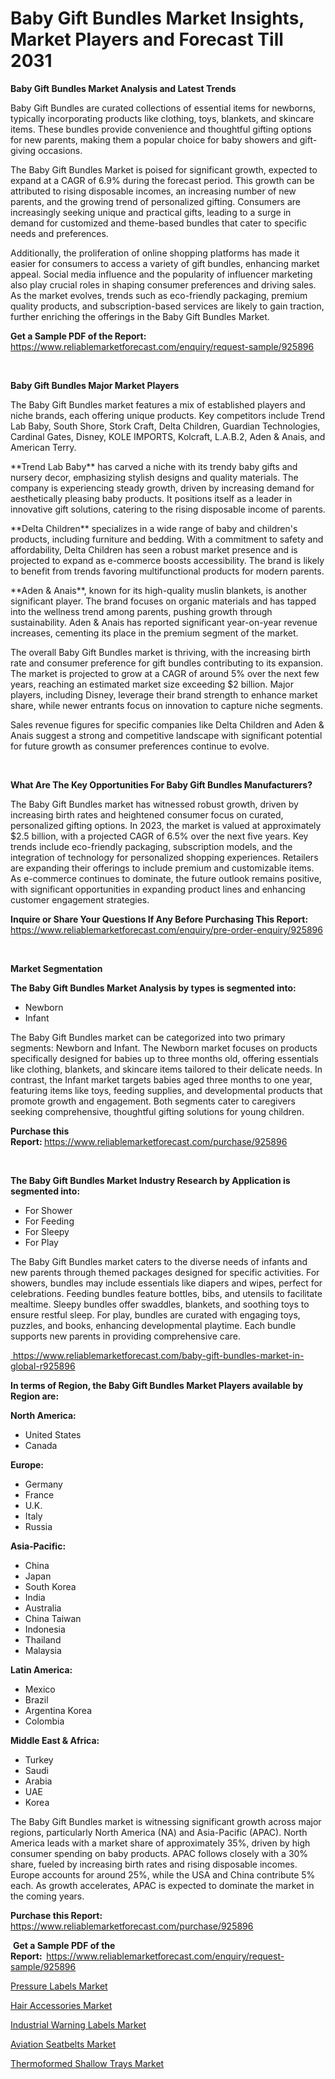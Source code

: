 <p><h1>Baby Gift Bundles Market Insights, Market Players and Forecast Till 2031</h1></p><p><strong>Baby Gift Bundles Market Analysis and Latest Trends</strong></p>
<p><p>Baby Gift Bundles are curated collections of essential items for newborns, typically incorporating products like clothing, toys, blankets, and skincare items. These bundles provide convenience and thoughtful gifting options for new parents, making them a popular choice for baby showers and gift-giving occasions.</p><p>The Baby Gift Bundles Market is poised for significant growth, expected to expand at a CAGR of 6.9% during the forecast period. This growth can be attributed to rising disposable incomes, an increasing number of new parents, and the growing trend of personalized gifting. Consumers are increasingly seeking unique and practical gifts, leading to a surge in demand for customized and theme-based bundles that cater to specific needs and preferences.</p><p>Additionally, the proliferation of online shopping platforms has made it easier for consumers to access a variety of gift bundles, enhancing market appeal. Social media influence and the popularity of influencer marketing also play crucial roles in shaping consumer preferences and driving sales. As the market evolves, trends such as eco-friendly packaging, premium quality products, and subscription-based services are likely to gain traction, further enriching the offerings in the Baby Gift Bundles Market.</p></p>
<p><strong>Get a Sample PDF of the Report:&nbsp;</strong> <a href="https://www.reliablemarketforecast.com/enquiry/request-sample/925896?utm_campaign=1108&utm_medium=2&utm_source=Github&utm_content=ia&utm_term=12122024&utm_id=baby-gift-bundles">https://www.reliablemarketforecast.com/enquiry/request-sample/925896</a></p>
<p>&nbsp;</p>
<p><strong>Baby Gift Bundles Major Market Players</strong></p>
<p><p>The Baby Gift Bundles market features a mix of established players and niche brands, each offering unique products. Key competitors include Trend Lab Baby, South Shore, Stork Craft, Delta Children, Guardian Technologies, Cardinal Gates, Disney, KOLE IMPORTS, Kolcraft, L.A.B.2, Aden & Anais, and American Terry.</p><p>**Trend Lab Baby** has carved a niche with its trendy baby gifts and nursery decor, emphasizing stylish designs and quality materials. The company is experiencing steady growth, driven by increasing demand for aesthetically pleasing baby products. It positions itself as a leader in innovative gift solutions, catering to the rising disposable income of parents.</p><p>**Delta Children** specializes in a wide range of baby and children's products, including furniture and bedding. With a commitment to safety and affordability, Delta Children has seen a robust market presence and is projected to expand as e-commerce boosts accessibility. The brand is likely to benefit from trends favoring multifunctional products for modern parents.</p><p>**Aden & Anais**, known for its high-quality muslin blankets, is another significant player. The brand focuses on organic materials and has tapped into the wellness trend among parents, pushing growth through sustainability. Aden & Anais has reported significant year-on-year revenue increases, cementing its place in the premium segment of the market.</p><p>The overall Baby Gift Bundles market is thriving, with the increasing birth rate and consumer preference for gift bundles contributing to its expansion. The market is projected to grow at a CAGR of around 5% over the next few years, reaching an estimated market size exceeding $2 billion. Major players, including Disney, leverage their brand strength to enhance market share, while newer entrants focus on innovation to capture niche segments.</p><p>Sales revenue figures for specific companies like Delta Children and Aden & Anais suggest a strong and competitive landscape with significant potential for future growth as consumer preferences continue to evolve.</p></p>
<p>&nbsp;</p>
<p><strong>What Are The Key Opportunities For Baby Gift Bundles Manufacturers?</strong></p>
<p><p>The Baby Gift Bundles market has witnessed robust growth, driven by increasing birth rates and heightened consumer focus on curated, personalized gifting options. In 2023, the market is valued at approximately $2.5 billion, with a projected CAGR of 6.5% over the next five years. Key trends include eco-friendly packaging, subscription models, and the integration of technology for personalized shopping experiences. Retailers are expanding their offerings to include premium and customizable items. As e-commerce continues to dominate, the future outlook remains positive, with significant opportunities in expanding product lines and enhancing customer engagement strategies.</p></p>
<p><strong>Inquire or Share Your Questions If Any Before Purchasing This Report:</strong> <a href="https://www.reliablemarketforecast.com/enquiry/pre-order-enquiry/925896?utm_campaign=1108&utm_medium=2&utm_source=Github&utm_content=ia&utm_term=12122024&utm_id=baby-gift-bundles">https://www.reliablemarketforecast.com/enquiry/pre-order-enquiry/925896</a></p>
<p>&nbsp;</p>
<p><strong>Market Segmentation</strong></p>
<p><strong>The Baby Gift Bundles Market Analysis by types is segmented into:</strong></p>
<p><ul><li>Newborn</li><li>Infant</li></ul></p>
<p><p>The Baby Gift Bundles market can be categorized into two primary segments: Newborn and Infant. The Newborn market focuses on products specifically designed for babies up to three months old, offering essentials like clothing, blankets, and skincare items tailored to their delicate needs. In contrast, the Infant market targets babies aged three months to one year, featuring items like toys, feeding supplies, and developmental products that promote growth and engagement. Both segments cater to caregivers seeking comprehensive, thoughtful gifting solutions for young children.</p></p>
<p><strong>Purchase this Report:&nbsp;</strong><a href="https://www.reliablemarketforecast.com/purchase/925896?utm_campaign=1108&utm_medium=2&utm_source=Github&utm_content=ia&utm_term=12122024&utm_id=baby-gift-bundles">https://www.reliablemarketforecast.com/purchase/925896</a></p>
<p>&nbsp;</p>
<p><strong>The Baby Gift Bundles Market Industry Research by Application is segmented into:</strong></p>
<p><ul><li>For Shower</li><li>For Feeding</li><li>For Sleepy</li><li>For Play</li></ul></p>
<p><p>The Baby Gift Bundles market caters to the diverse needs of infants and new parents through themed packages designed for specific activities. For showers, bundles may include essentials like diapers and wipes, perfect for celebrations. Feeding bundles feature bottles, bibs, and utensils to facilitate mealtime. Sleepy bundles offer swaddles, blankets, and soothing toys to ensure restful sleep. For play, bundles are curated with engaging toys, puzzles, and books, enhancing developmental playtime. Each bundle supports new parents in providing comprehensive care.</p></p>
<p><a href="https://www.reliablemarketforecast.com/baby-gift-bundles-market-in-global-r925896?utm_campaign=1108&utm_medium=2&utm_source=Github&utm_content=ia&utm_term=12122024&utm_id=baby-gift-bundles">&nbsp;https://www.reliablemarketforecast.com/baby-gift-bundles-market-in-global-r925896</a></p>
<p><strong>In terms of Region, the Baby Gift Bundles Market Players available by Region are:</strong></p>
<p>
    <p> <strong> North America: </strong>
        <ul>
            <li>United States</li>
            <li>Canada</li>
        </ul>
        </p> 
    <p> <strong> Europe: </strong>
        <ul>
            <li>Germany</li>
            <li>France</li>
            <li>U.K.</li>
            <li>Italy</li>
            <li>Russia</li>
        </ul>
        </p> 
    <p> <strong> Asia-Pacific: </strong>
        <ul>
            <li>China</li>
            <li>Japan</li>
            <li>South Korea</li>
            <li>India</li>
            <li>Australia</li>
            <li>China Taiwan</li>
            <li>Indonesia</li>
            <li>Thailand</li>
            <li>Malaysia</li>
        </ul>
        </p> 
    <p> <strong> Latin America: </strong>
        <ul>
            <li>Mexico</li>
            <li>Brazil</li>
            <li>Argentina Korea</li>
            <li>Colombia</li>
        </ul>
        </p> 
    <p> <strong> Middle East & Africa: </strong>
        <ul>
            <li>Turkey</li>
            <li>Saudi</li>
            <li>Arabia</li>
            <li>UAE</li>
            <li>Korea</li>
        </ul>
    </p>
    </p>
<p><p>The Baby Gift Bundles market is witnessing significant growth across major regions, particularly North America (NA) and Asia-Pacific (APAC). North America leads with a market share of approximately 35%, driven by high consumer spending on baby products. APAC follows closely with a 30% share, fueled by increasing birth rates and rising disposable incomes. Europe accounts for around 25%, while the USA and China contribute 5% each. As growth accelerates, APAC is expected to dominate the market in the coming years.</p></p>
<p><strong>Purchase this Report: </strong><a href="https://www.reliablemarketforecast.com/purchase/925896?utm_campaign=1108&utm_medium=2&utm_source=Github&utm_content=ia&utm_term=12122024&utm_id=baby-gift-bundles">https://www.reliablemarketforecast.com/purchase/925896</a></p>
<p>&nbsp;<strong>Get a Sample PDF of the Report:&nbsp;&nbsp;</strong><a href="https://www.reliablemarketforecast.com/enquiry/request-sample/925896?utm_campaign=1108&utm_medium=2&utm_source=Github&utm_content=ia&utm_term=12122024&utm_id=baby-gift-bundles">https://www.reliablemarketforecast.com/enquiry/request-sample/925896</a></p>
<p><strong></strong></p>
<p><p><a href="https://www.linkedin.com/pulse/p-factrackr-ho6he?utm_campaign=1108&utm_medium=2&utm_source=Github&utm_content=ia&utm_term=12122024&utm_id=baby-gift-bundles">Pressure Labels Market</a></p><p><a href="https://www.linkedin.com/pulse/hair-accessories-market-size-share-analysis-for2024-2031-os8mf?utm_campaign=1108&utm_medium=2&utm_source=Github&utm_content=ia&utm_term=12122024&utm_id=baby-gift-bundles">Hair Accessories Market</a></p><p><a href="https://www.linkedin.com/pulse/industrial-warning-labels-market-size-forecast-2024-2031-drsmf?utm_campaign=1108&utm_medium=2&utm_source=Github&utm_content=ia&utm_term=12122024&utm_id=baby-gift-bundles">Industrial Warning Labels Market</a></p><p><a href="https://www.linkedin.com/pulse/future-aviation-seatbelts-latest-trends-development-expected-wecjf?utm_campaign=1108&utm_medium=2&utm_source=Github&utm_content=ia&utm_term=12122024&utm_id=baby-gift-bundles">Aviation Seatbelts Market</a></p><p><a href="https://www.linkedin.com/pulse/thermoformed-shallow-trays-market-analysis-report-2024-2031-zbxvf?utm_campaign=1108&utm_medium=2&utm_source=Github&utm_content=ia&utm_term=12122024&utm_id=baby-gift-bundles">Thermoformed Shallow Trays Market</a></p></p>